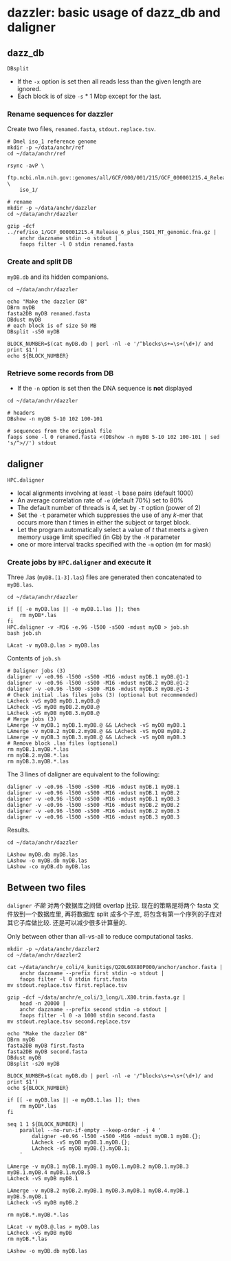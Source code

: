 # dazzler: basic usage of dazz_db and daligner

## dazz_db

`DBsplit`

* If the `-x` option is set then all reads less than the given length are ignored.
* Each block is of size `-s` * 1 Mbp except for the last.

### Rename sequences for dazzler

Create two files, `renamed.fasta`, `stdout.replace.tsv`.

```shell script
# Dmel iso_1 reference genome
mkdir -p ~/data/anchr/ref
cd ~/data/anchr/ref

rsync -avP \
    ftp.ncbi.nlm.nih.gov::genomes/all/GCF/000/001/215/GCF_000001215.4_Release_6_plus_ISO1_MT/ \
    iso_1/

# rename
mkdir -p ~/data/anchr/dazzler
cd ~/data/anchr/dazzler

gzip -dcf ../ref/iso_1/GCF_000001215.4_Release_6_plus_ISO1_MT_genomic.fna.gz |
    anchr dazzname stdin -o stdout |
    faops filter -l 0 stdin renamed.fasta

```

### Create and split DB

`myDB.db` and its hidden companions.

```shell script
cd ~/data/anchr/dazzler

echo "Make the dazzler DB"
DBrm myDB
fasta2DB myDB renamed.fasta
DBdust myDB
# each block is of size 50 MB
DBsplit -s50 myDB

BLOCK_NUMBER=$(cat myDB.db | perl -nl -e '/^blocks\s+=\s+(\d+)/ and print $1')
echo ${BLOCK_NUMBER}

```

### Retrieve some records from DB

* If the `-n` option is set then the DNA sequence is **not** displayed

```shell script
cd ~/data/anchr/dazzler

# headers
DBshow -n myDB 5-10 102 100-101

# sequences from the original file
faops some -l 0 renamed.fasta <(DBshow -n myDB 5-10 102 100-101 | sed 's/^>//') stdout

```

## daligner

`HPC.daligner`

* local alignments involving at least `-l` base pairs (default 1000)
* An average correlation rate of `-e` (default 70%) set to 80%
* The default number of threads is 4, set by `-T` option (power of 2)
* Set the `-t` parameter which suppresses the use of any *k*-mer that occurs more than *t* times in
  either the subject or target block.
* Let the program automatically select a value of *t* that meets a given memory usage limit
  specified (in Gb) by the `-M` parameter
* one or more interval tracks specified with the `-m` option (m for mask)

### Create jobs by `HPC.daligner` and execute it

Three .las (`myDB.[1-3].las`) files are generated then concatenated to `myDB.las`.

```shell script
cd ~/data/anchr/dazzler

if [[ -e myDB.las || -e myDB.1.las ]]; then
    rm myDB*.las
fi
HPC.daligner -v -M16 -e.96 -l500 -s500 -mdust myDB > job.sh
bash job.sh

LAcat -v myDB.@.las > myDB.las

```

Contents of `job.sh`

```shell script
# Daligner jobs (3)
daligner -v -e0.96 -l500 -s500 -M16 -mdust myDB.1 myDB.@1-1
daligner -v -e0.96 -l500 -s500 -M16 -mdust myDB.2 myDB.@1-2
daligner -v -e0.96 -l500 -s500 -M16 -mdust myDB.3 myDB.@1-3
# Check initial .las files jobs (3) (optional but recommended)
LAcheck -vS myDB myDB.1.myDB.@
LAcheck -vS myDB myDB.2.myDB.@
LAcheck -vS myDB myDB.3.myDB.@
# Merge jobs (3)
LAmerge -v myDB.1 myDB.1.myDB.@ && LAcheck -vS myDB myDB.1
LAmerge -v myDB.2 myDB.2.myDB.@ && LAcheck -vS myDB myDB.2
LAmerge -v myDB.3 myDB.3.myDB.@ && LAcheck -vS myDB myDB.3
# Remove block .las files (optional)
rm myDB.1.myDB.*.las
rm myDB.2.myDB.*.las
rm myDB.3.myDB.*.las

```

The 3 lines of daligner are equivalent to the following:

```shell script
daligner -v -e0.96 -l500 -s500 -M16 -mdust myDB.1 myDB.1
daligner -v -e0.96 -l500 -s500 -M16 -mdust myDB.1 myDB.2
daligner -v -e0.96 -l500 -s500 -M16 -mdust myDB.1 myDB.3
daligner -v -e0.96 -l500 -s500 -M16 -mdust myDB.2 myDB.2
daligner -v -e0.96 -l500 -s500 -M16 -mdust myDB.2 myDB.3
daligner -v -e0.96 -l500 -s500 -M16 -mdust myDB.3 myDB.3

```

Results.

```shell script
cd ~/data/anchr/dazzler

LAshow myDB.db myDB.las
LAshow -o myDB.db myDB.las
LAshow -co myDB.db myDB.las

```

## Between two files

`daligner` *不能* 对两个数据库之间做 overlap 比较. 现在的策略是将两个 fasta 文件放到一个数据库里, 再将数据库 split
成多个子库, 将包含有第一个序列的子库对其它子库做比较. 还是可以减少很多计算量的.

Only between other than all-vs-all to reduce computational tasks.

```shell script
mkdir -p ~/data/anchr/dazzler2
cd ~/data/anchr/dazzler2

cat ~/data/anchr/e_coli/4_kunitigs/Q20L60X80P000/anchor/anchor.fasta |
    anchr dazzname --prefix first stdin -o stdout |
    faops filter -l 0 stdin first.fasta
mv stdout.replace.tsv first.replace.tsv

gzip -dcf ~/data/anchr/e_coli/3_long/L.X80.trim.fasta.gz |
    head -n 20000 |
    anchr dazzname --prefix second stdin -o stdout |
    faops filter -l 0 -a 1000 stdin second.fasta
mv stdout.replace.tsv second.replace.tsv

echo "Make the dazzler DB"
DBrm myDB
fasta2DB myDB first.fasta
fasta2DB myDB second.fasta
DBdust myDB
DBsplit -s20 myDB

BLOCK_NUMBER=$(cat myDB.db | perl -nl -e '/^blocks\s+=\s+(\d+)/ and print $1')
echo ${BLOCK_NUMBER}

if [[ -e myDB.las || -e myDB.1.las ]]; then
    rm myDB*.las
fi

seq 1 1 ${BLOCK_NUMBER} |
    parallel --no-run-if-empty --keep-order -j 4 '
        daligner -e0.96 -l500 -s500 -M16 -mdust myDB.1 myDB.{};
        LAcheck -vS myDB myDB.1.myDB.{};
        LAcheck -vS myDB myDB.{}.myDB.1;
    '

LAmerge -v myDB.1 myDB.1.myDB.1 myDB.1.myDB.2 myDB.1.myDB.3 myDB.1.myDB.4 myDB.1.myDB.5
LAcheck -vS myDB myDB.1

LAmerge -v myDB.2 myDB.2.myDB.1 myDB.3.myDB.1 myDB.4.myDB.1 myDB.5.myDB.1
LAcheck -vS myDB myDB.2

rm myDB.*.myDB.*.las

LAcat -v myDB.@.las > myDB.las
LAcheck -vS myDB myDB
rm myDB.*.las

LAshow -o myDB.db myDB.las

```
